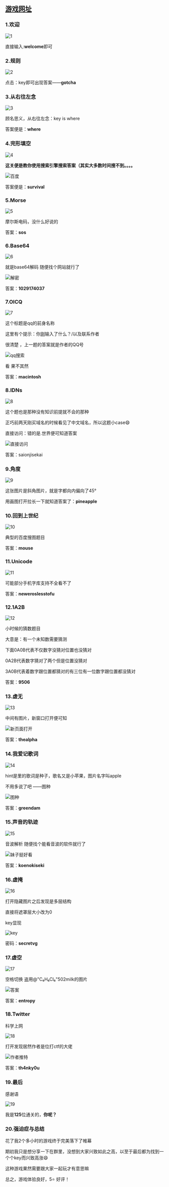 ## [游戏网址](https://nazo.io/)



### 1.欢迎

![1](http://ww1.sinaimg.cn/large/006ZO6XQgy1fw949qhqf5j30ih0dk0sv.jpg)

直接输入:**welcome**即可

### 2.规则

![2](http://ww1.sinaimg.cn/large/006ZO6XQgy1fw949qjrz1j30f10ax0sr.jpg)

点击：key即可出现答案——**gotcha**

### 3.从右往左念

![3](http://ww1.sinaimg.cn/large/006ZO6XQgy1fw949qml7ij30fb0b6aa2.jpg)

顾名思义，从右往左念：key is where

答案便是：**where**

### 4.完形填空

![4](http://ww1.sinaimg.cn/large/006ZO6XQgy1fw949qlt8pj30gy0apq2y.jpg)

**这关便是教你使用搜索引擎搜索答案（其实大多数时间搜不到。。。。**

![百度](http://ww1.sinaimg.cn/large/006ZO6XQgy1fw949qnadzj30lh0d375d.jpg)

答案便是：**survival**

### 5.Morse

![5](http://ww1.sinaimg.cn/large/006ZO6XQgy1fw949ql6f1j30hr0a53yf.jpg)

摩尔斯电码，没什么好说的

答案：**sos**

### 6.Base64

![6](http://ww1.sinaimg.cn/large/006ZO6XQgy1fw949qon6pj30gq0bxglo.jpg)

就是base64解码 随便找个网站就行了

![解密](http://ww1.sinaimg.cn/large/006ZO6XQgy1fw949quc7cj30jr0bz75v.jpg)

答案：**1029174037**

### 7.OICQ

![7](http://ww1.sinaimg.cn/large/006ZO6XQgy1fw949qpr45j30fg0b3dfv.jpg)

这个标题是qq的前身名称

这里有个提示：你[刚](https://nazo.io/6)输入了什么？/以及联系作者

很清楚 ，上一题的答案就是作者的QQ号

![qq搜索](http://ww1.sinaimg.cn/large/006ZO6XQgy1fw949qp17sj30cq09xmxl.jpg)

看 果不其然

答案：**macintosh**

### 8.IDNs

![8](http://ww1.sinaimg.cn/large/006ZO6XQgy1fw949qa1llj30gd0bh0sp.jpg)

这个题也是那种没有知识前提就不会的那种

正巧前两天刚买域名的时候看见了中文域名，所以这题小case:smile:

直接访问：错的是.世界便可知道答案

![直接访问](http://ww1.sinaimg.cn/large/006ZO6XQgy1fw949qccbgj314z03e3z3.jpg)

答案：saionjisekai

### 9.角度

![9](http://ww1.sinaimg.cn/large/006ZO6XQgy1fw949qt8x2j30hu0je40c.jpg)

这张图片是斜角图片，就是字都向内偏向了45°

用画图打开拉长一下就知道答案了：**pineapple**

### 10.回到上世纪

![10](http://ww1.sinaimg.cn/large/006ZO6XQgy1fw949qvavgj30f90i3gom.jpg)

典型的百度搜图题目

答案：**mouse**

### 11.Unicode

![11](http://ww1.sinaimg.cn/large/006ZO6XQgy1fw949qdfelj30h60b5wen.jpg)

可能部分手机字库支持不全看不了

答案：**neweroslesstofu**

### 12.1A2B

![12](http://ww1.sinaimg.cn/large/006ZO6XQgy1fw949qattnj30gl0c9749.jpg)

小时候的猜数题目

大意是：有一个未知数需要猜测

下面0A0B代表不仅数字没猜对位置也没猜对

0A2B代表数字猜对了两个但是位置没猜对

3A0B代表着数字跟位置都猜对的有三位有一位数字跟位置都没猜对

答案：**9506**

### 13.虚无

![13](http://ww1.sinaimg.cn/large/006ZO6XQgy1fw949qawkhj30i50bvmx2.jpg)

中间有图片，新窗口打开便可知

![新页面打开](http://ww1.sinaimg.cn/large/006ZO6XQgy1fw949qbbc4j307w06jt8h.jpg)

答案：**thealpha**

### 14.我爱记歌词

![14](http://ww1.sinaimg.cn/large/006ZO6XQgy1fw949qgnznj30fy0g0gm7.jpg)

hint是里的歌词是种子，歌名又是小苹果，图片名字叫apple

不用多说了吧 ——图种

![图种](http://ww1.sinaimg.cn/large/006ZO6XQgy1fw949qftumj30dv07qmyf.jpg)

答案：**greendam**

### 15.声音的轨迹

![15](http://ww1.sinaimg.cn/large/006ZO6XQgy1fw949qgllmj30gm0atwei.jpg)

音波解析 随便找个能看音波的软件就行了

![妹子挺好看](http://ww1.sinaimg.cn/large/006ZO6XQgy1fw949qgu11j30cr075ab2.jpg)

答案：**koenokiseki**

### 16.虚掩

![16](http://ww1.sinaimg.cn/large/006ZO6XQgy1fw970hy3m4j30ga0cn0sn.jpg)

打开隐藏图片之后发现是多层结构

直接将遮罩层大小改为0

key显现

![key](http://ww1.sinaimg.cn/large/006ZO6XQgy1fw970i23waj317j0mpn0d.jpg)

密码：**secretvg**

### 17.虚空

![17](http://ww1.sinaimg.cn/large/006ZO6XQly1fw98fbl0nhj30i10crdfp.jpg)

空格切换 盗用@"C₆H₆Cl₆"502milk的图片

![答案](http://ww1.sinaimg.cn/large/006ZO6XQgy1fw98gt6vvwj30k00cpaaz.jpg)

答案：**entropy**

### 18.Twitter

科学上网

![18](http://ww1.sinaimg.cn/large/006ZO6XQly1fw98fblypnj30hp0dnjrk.jpg)

打开发现居然作者是位打ctf的大佬

![作者推特](http://ww1.sinaimg.cn/large/006ZO6XQly1fw98fbpojoj30gn0lt429.jpg)

答案：**th4nky0u**

### 19.最后

感谢语

![19](http://ww1.sinaimg.cn/large/006ZO6XQgy1fw98kipw7hj30fr0fht8s.jpg)

我是**125**位通关的，**你呢？**

### 20.强迫症与总结

花了我2个多小时的游戏终于完美落下了帷幕

期初我只是想分享一下在群里，没想到大家兴致如此之高，以至于最后都为找到一个个key而兴致高涨:smile:

这种游戏果然需要跟大家一起玩才有意思嘛

总之，游戏体验良好，5:star: 好评！